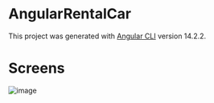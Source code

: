 # AngularRentalCar

This project was generated with [Angular CLI](https://github.com/angular/angular-cli) version 14.2.2.

# Screens
![image](https://user-images.githubusercontent.com/72764331/192967037-90442c21-08e8-444e-b839-3cc9d14e31d0.png)


